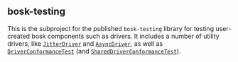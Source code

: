 ## bosk-testing

This is the subproject for the published `bosk-testing` library for
testing user-created bosk components such as drivers.
It includes a number of utility drivers,
like [`JitterDriver`](src/main/java/works/bosk/drivers/JitterDriver.java)
and [`AsyncDriver`](src/main/java/works/bosk/drivers/AsyncDriver.java),
as well as [`DriverConformanceTest`](src/main/java/works/bosk/drivers/DriverConformanceTest.java)
(and [`SharedDriverConformanceTest`](src/main/java/works/bosk/drivers/SharedDriverConformanceTest.java)).

